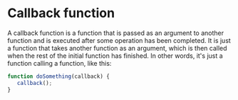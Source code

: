 # Callback function

A callback function is a function that is passed as an argument to another function and is executed after some operation has been completed.
It is just a function that takes another function as an argument, which is then called when the rest of the initial function has finished. In other words, it's just a function calling a function, like this:

```js
function doSomething(callback) {
   callback();
}
```
